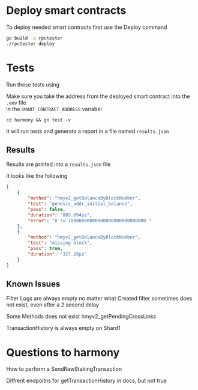 # Deploy smart contracts
To deploy needed smart contracts first use the Deploy command

```bash
go build -o rpctester
./rpctester deploy
```


# Tests
Run these tests using 

Make sure you take the address from the deployed smart contract into the `.env` file  
in the `SMART_CONTRACT_ADDRESS` variabel

```
cd harmony && go test -v
```

It will run tests and generate a report in a file named `results.json`

## Results
Results are printed into a `results.json` file

It looks like the following

```json
[
    {
        "method": "hmyv2_getBalanceByBlockNumber",
        "test": "genesis_addr_initial_balance",
        "pass": false,
        "duration": "885.094µs",
        "error": "0 != 10000000000000000000000000000 "
    },
    {
        "method": "hmyv2_getBalanceByBlockNumber",
        "test": "missing block",
        "pass": true,
        "duration": "327.28µs"
    }
]

```

## Known Issues
Filter Logs are always empty no matter what
Created filter sometimes does not exist, even after a 2 second delay

Some Methods does not exist
hmyv2_getPendingCrossLinks

TransactionHistory is always empty on Shard1

# Questions to harmony
How to perform a SendRawStakingTransaction

Diffrent endpoitns for getTransactionHistory in docs, but not true

